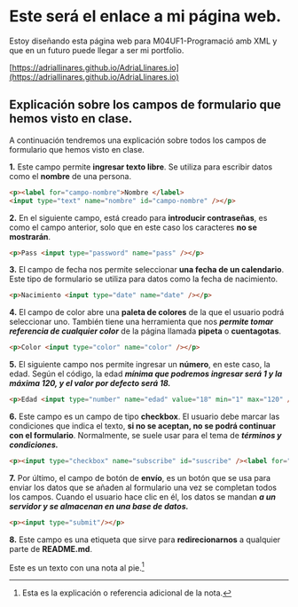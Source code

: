 # Este será el enlace a mi página web.

Estoy diseñando esta página web para M04UF1-Programació amb XML y que en un futuro puede llegar a ser mi portfolio.

[https://adriallinares.github.io/AdriaLlinares.io](https://adriallinares.github.io/AdriaLlinares.io)

## Explicación sobre los campos de formulario que hemos visto en clase.

A continuación tendremos una explicación sobre todos los campos de formulario que hemos visto en clase.

**1.** Este campo permite **ingresar texto libre**. Se utiliza para escribir datos como el **nombre** de una persona.

```html
<p><label for="campo-nombre">Nombre </label>
<input type="text" name="nombre" id="campo-nombre" /></p>
```

**2.** En el siguiente campo, está creado para **introducir contraseñas**, es como el campo anterior, solo que en este caso los caracteres **no se mostrarán**.

```html
<p>Pass <input type="password" name="pass" /></p>
```

**3.** El campo de fecha nos permite seleccionar **una fecha de un calendario**. Este tipo de formulario se utiliza para datos como la fecha de nacimiento.

```html
<p>Nacimiento <input type="date" name="date" /></p>
```

**4.** El campo de color abre una **paleta de colores** de la que el usuario podrá seleccionar uno. También tiene una herramienta que nos ***permite tomar referencia de cualquier color*** de la página llamada **pipeta** o **cuentagotas**.

```html
<p>Color <input type="color" name="color" /></p>
```

**5.** El siguiente campo nos permite ingresar un **número**, en este caso, la edad. Según el código, la edad ***mínima que podremos ingresar será 1 y la máxima 120, y el valor por defecto será 18.***

```html
<p>Edad <input type="number" name="edad" value="18" min="1" max="120" /></p>
```

**6.** Este campo es un campo de tipo **checkbox**. El usuario debe marcar las condiciones que indica el texto, **si no se aceptan, no se podrá continuar con el formulario**. Normalmente, se suele usar para el tema de ***términos y condiciones.***

```html
<p><input type="checkbox" name="subscribe" id="suscribe" /><label for="suscribe">Al no aceptar esta caja de texto no podras avanzar.</label></p>
```

**7.** Por último, el campo de botón de **envío**, es un botón que se usa para enviar los datos que se añaden al formulario una vez se completan todos los campos. Cuando el usuario hace clic en él, los datos se mandan ***a un servidor y se almacenan en una base de datos.***

```html
<p><input type="submit"/></p>
```

**8.** Este campo es una etiqueta que sirve para **redirecionarnos** a qualquier parte de **README.md**.

Este es un texto con una nota al pie.[^1]

[^1]: Esta es la explicación o referencia adicional de la nota.
